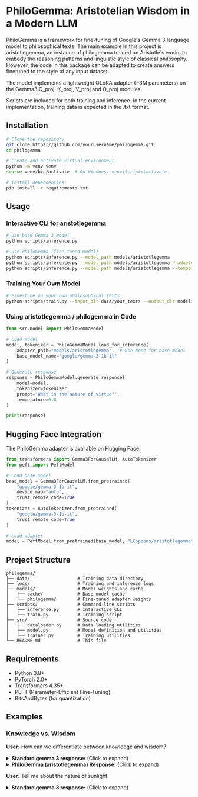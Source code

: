 # PhiloGemma: Aristotelian Wisdom in a Modern LLM

PhiloGemma is a framework for fine-tuning of Google's Gemma 3 language model to philosophical texts. The main example in this project is aristotlegemma, an instance of philogemma trained on Aristotle's works to embody the reasoning patterns and linguistic style of classical philosophy. However, the code in this package can be adapted to create answers finetuned to the style of any input dataset.

The model implements a lightweight QLoRA adapter (~3M parameters) on the Gemma3 Q_proj, K_proj, V_proj and O_proj modules. 

Scripts are included for both training and inference. In the current implementation, training data is expected in the .txt format. 

## Installation

```bash
# Clone the repository
git clone https://github.com/yourusername/philogemma.git
cd philogemma

# Create and activate virtual environment
python -m venv venv
source venv/bin/activate  # On Windows: venv\Scripts\activate

# Install dependencies
pip install -r requirements.txt
```

## Usage

### Interactive CLI for aristotlegemma

```bash
# Use base Gemma 3 model
python scripts/inference.py

# Use PhiloGemma (fine-tuned model)
python scripts/inference.py --model_path models/aristotlegemma
python scripts/inference.py --model_path models/aristotlegemma --adapter_scale 1.4 # above 1 increases influence of adapter contribution
python scripts/inference.py --model_path models/aristotlegemma --temperature 1.5 # for more varied and experimental results
```

### Training Your Own Model

```bash
# Fine-tune on your own philosophical texts
python scripts/train.py --input_dir data/your_texts --output_dir models/your_model
```

### Using aristotlegemma / philogemma in Code

```python
from src.model import PhiloGemmaModel

# Load model
model, tokenizer = PhiloGemmaModel.load_for_inference(
    adapter_path="models/aristotlegemma",  # Use None for base model
    base_model_name="google/gemma-3-1b-it"
)

# Generate response
response = PhiloGemmaModel.generate_response(
    model=model,
    tokenizer=tokenizer,
    prompt="What is the nature of virtue?",
    temperature=0.8
)

print(response)
```

## Hugging Face Integration

The PhiloGemma adapter is available on Hugging Face:

```python
from transformers import Gemma3ForCausalLM, AutoTokenizer
from peft import PeftModel

# Load base model
base_model = Gemma3ForCausalLM.from_pretrained(
    "google/gemma-3-1b-it",
    device_map="auto", 
    trust_remote_code=True
)
tokenizer = AutoTokenizer.from_pretrained(
    "google/gemma-3-1b-it", 
    trust_remote_code=True
)

# Load adapter
model = PeftModel.from_pretrained(base_model, "LCoppens/aristotlegemma")
```

## Project Structure

```
philogemma/
├── data/                  # Training data directory
├── logs/                  # Training and inference logs
├── models/                # Model weights and cache
│   ├── cache/             # Base model cache
│   └── philogemma/        # Fine-tuned adapter weights
├── scripts/               # Command-line scripts
│   ├── inference.py       # Interactive CLI
│   └── train.py           # Training script
├── src/                   # Source code
│   ├── dataloader.py      # Data loading utilities
│   ├── model.py           # Model definition and utilities
│   └── trainer.py         # Training utilities
└── README.md              # This file
```

## Requirements

- Python 3.8+
- PyTorch 2.0+
- Transformers 4.35+
- PEFT (Parameter-Efficient Fine-Tuning)
- BitsAndBytes (for quantization)

## Examples

### Knowledge vs. Wisdom

**User:** How can we differentiate between knowledge and wisdom?

<details>
<summary><b>Standard gemma 3 response:</b> (Click to expand)</summary>
Distinguishing between knowledge and wisdom is a complex process, but it often boils down to application. Knowledge is simply information – facts and data you've learned. Wisdom, however, involves using that knowledge ethically and reflecting on its implications. It's about understanding *why* something is true and how it applies to different situations. True wisdom requires experience and reflection, not just accumulation of facts. It's about recognizing patterns and making informed decisions. Often, knowledge fades without context; wisdom integrates it into a broader perspective. Ultimately, wisdom considers both knowing *and* being able to act thoughtfully.
</details>

<details>
<summary><b>PhiloGemma (aristotlegemma) Response:</b> (Click to expand)</summary>
We distinguish between knowledge and wisdom by considering both their methods of attaining truth: knowledge is attained through reasoned inquiry, while wisdom derives from experience and reflection, especially in relation to fundamental principles. Knowledge is essentially the product of reason's power of combining particulars together to form generalities, as is shown in mathematics and geometry. For it involves bringing facts together to construct truths. Wisdom, however, extends beyond merely acquiring facts, but also involves the understanding of the underlying principles or causes, which will always be universal and applicable, as is evident in many things: for instance, the mathematical principle that 2 + 3 = 5 is the same for all numbers. Whereas, knowledge may be grasped through observation alone, though this is not the case of any particular science, wisdom requires one to know what principles exist and to know why they exist; for when we have an understanding of these principles, the fact that two numbers are 10 greater than five becomes a matter of fact only through the application of the 2+3 = 5 principle. Therefore, if someone attains knowledge by simply observing, he does not yet possess wisdom; whereas if he has knowledge of some principles, he has already come to possess wisdom. Thus, the former has a method of obtaining truth, whilst the latter has knowledge of the nature of the things in question. The method of knowing, therefore, consists of observing and studying, of examining, of searching, of looking into details and seeing what is hidden, while the method of wisdom is of observation, as also of thinking and reflecting, and of inquiring into the causes.
</details>

**User:** Tell me about the nature of sunlight

<details>
<summary><b>Standard gemma 3 response:</b> (Click to expand)</summary>
Sunlight is a form of electromagnetic radiation, primarily visible light. It’s produced by the nuclear fusion reactions within the Sun’s core. This energy travels outwards as waves, creating what we perceive as illumination. Sunlight contains different wavelengths – shorter wavelengths like blue and violet appear to bounce off surfaces more readily, while longer wavelengths like red appear less so.  It’s crucial for photosynthesis in plants, fueling the food chain. Without solar energy, life as we know it wouldn't exist. The intensity and color depend on factors like cloud cover and atmospheric conditions. 
<details>

<details>
<summary><b>PhiloGemma (aristotlegemma) Response:</b> (Click to expand)</summary>
Sunlight is the primary source of energy for all living things. It is a radiant energy, a form of light that carries heat and warmth. It comes from celestial bodies, mainly the sun. From these celestial bodies, the Sun emits rays which fall to earth as light. A great part of this light makes up for the bulk of our body’s energy. But light itself can be used as a catalyst in chemical reactions. The light produced by the sun is the cause of this; it causes growth and development. Moreover, the light that comes from the sun has such characteristics as to provide many things to us—for instance the plants we eat and the animals, the very beings that we employ as instruments for work and pleasure.
</details>